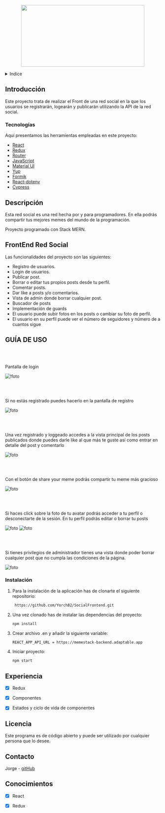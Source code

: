 <!-- LOGO -->

<p align="center">
  <img width="400" height="200" src='./public/assets/logo.png'>
</p>

<!-- INDICE -->
<details>
  <summary>Indice</summary>
  <ol>
    <li>
      <a href="#introducción">Introducción</a>
      <ul>
        <li><a href="#descripción">Tecnologías</a></li>
      </ul>
    </li>
    <li>
      <a href="#descripción-del-proyecto">Descripción del proyecto</a>
      <ul>
        <li><a href="#instalación">Instalación</a></li>
      </ul>
    </li>    
    <li><a href="#licencia">Licencia</a></li>
    <li><a href="#contacto">Contacto</a></li>
    <li><a href="#conocimientos">Conocimientos</a></li>
  </ol>
</details>

<!-- SOBRE EL PROYECTO -->

## Introducción

Este proyecto trata de realizar el Front de una red social en la que los usuarios se registrarán, logearán y publicarán utilizando la API de la red social.


### Tecnologías

Aquí presentamos las herramientas empleadas en este proyecto:

- [React](https://es.reactjs.org/)
- [Redux](https://es.redux.js.org/)
- [Router](https://reactrouter.com/)
- [JavaScript](https://developer.mozilla.org/es/docs/Web/JavaScript)
- [Material UI](https://mui.com)
- [Yup](https://www.npmjs.com/package/yup)
- [Formik](https://formik.org/)
- [React-dotenv](https://www.npmjs.com/package/react-dotenv)
- [Cypress](https://www.cypress.io/)

<!-- DESCRIPCION -->

## Descripción

Esta red social es una red hecha por y para programadores. En ella podrás compartir tus mejores memes del mundo de la programación. 

Proyecto programado con Stack MERN.

## FrontEnd Red Social

Las funcionalidades del proyecto son las siguientes:
- Registro de usuarios.
- Login de usuarios.
- Publicar post.
- Borrar o editar tus propios posts desde tu perfil.
- Comentar posts.
- Dar like a posts y/o comentarios.
- Vista de admin donde borrar cualquier post.
- Buscador de posts
- Implementación de guards
- El usuario puede subir fotos en los posts o cambiar su foto de perfil.
- El usuario en su perfil puede ver el número de seguidores y número de a cuantos sigue


## GUÍA DE USO

<br><br>

Pantalla de login


![!foto](./src/assets/login.png)


<br><br>

Si no estás registrado puedes hacerlo en la pantalla de registro

![foto](./src/assets/register.png)

<br><br>

Una vez registrado y loggeado accedes a la vista principal de los posts publicados donde puedes darle like al que más te guste así como entrar en detalle del post y comentarlo

![foto](./src/assets/mainpost.png)


<br><br>
 
 Con el botón de share your meme podrás compartir tu meme más gracioso

![foto](./src/assets/post.png)

<br><br>

Si haces click sobre la foto de tu avatar podrás acceder a tu perfil o desconectarte de la sesión. En tu perfil podrás editar o borrar tu posts

![foto](./src/assets/profile1.png)
![foto](./src/assets/profile2.png)

<br><br>

Si tienes privilegios de administrador tienes una vista donde poder borrar cualquier post que no cumpla las condiciones de la página.

![foto](./src/assets/admin.png)



### Instalación

1. Para la instalación de la aplicación has de clonarte el siguiente repositorio:

   ```sh
    https://github.com/Yorch82/SocialFrontend.git
   ```

2. Una vez clonado has de instalar las dependencias del proyecto:
   ```sh
   npm install
   ```
4. Crear archivo .en y añadir la siguiente variable:

    ```sh
    REACT_APP_API_URL = https://memestack-backend.adaptable.app
    ```
3. Iniciar proyecto:
    ```sh
    npm start
   ```
<!-- ROADMAP -->

## Experiencia

- [x] Redux
- [x] Componentes
- [x] Estados y ciclo de vida de componentes


<!-- LICENCIA -->

## Licencia

Este programa es de código abierto y puede ser utilizado por cualquier persona que lo desee.

<!-- CONTACTO -->

## Contacto

Jorge - [gitHub](https://github.com/yorch82)

<!-- CONCOCIMIENTOS -->

## Conocimientos

- [x] React
- [x] Redux

